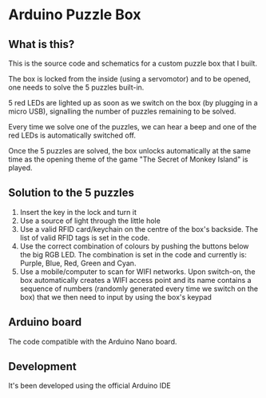 # Arduino Puzzle Box

## What is this?

This is the source code and schematics for a custom puzzle box that I built.

The box is locked from the inside (using a servomotor) and to be opened, one needs to solve the 5 puzzles built-in.

5 red LEDs are lighted up as soon as we switch on the box (by plugging in a micro USB), signalling the number of puzzles remaining to be solved.

Every time we solve one of the puzzles, we can hear a beep and one of the red LEDs is automatically switched off.

Once the 5 puzzles are solved, the box unlocks automatically at the same time as the opening theme of the game "The Secret of Monkey Island" is played.

## Solution to the 5 puzzles

1. Insert the key in the lock and turn it
2. Use a source of light through the little hole
3. Use a valid RFID card/keychain on the centre of the box's backside. The list of valid RFID tags is set in the code.
4. Use the correct combination of colours by pushing the buttons below the big RGB LED. The combination is set in the code and currently is: Purple, Blue, Red, Green and Cyan.
5. Use a mobile/computer to scan for WIFI networks. Upon switch-on, the box automatically creates a WIFI access point and its name contains a sequence of numbers (randomly generated every time we switch on the box) that we then need to input by using the box's keypad

## Arduino board

The code compatible with the Arduino Nano board.

## Development

It's been developed using the official Arduino IDE
